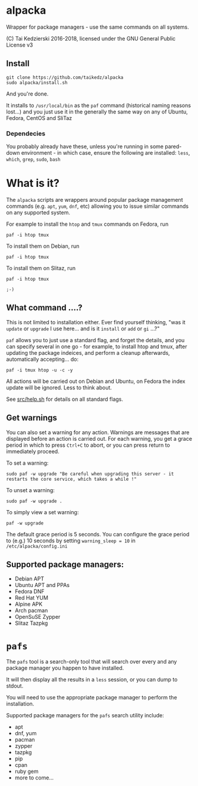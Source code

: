 # alpacka

Wrapper for package managers - use the same commands on all systems.

(C) Tai Kedzierski 2016-2018, licensed under the GNU General Public License v3

## Install

	git clone https://github.com/taikedz/alpacka
	sudo alpacka/install.sh

And you're done.

It installs to `/usr/local/bin` as the `paf` command (historical naming reasons lost...) and you just use it in the generally the same way on any of Ubuntu, Fedora, CentOS and SliTaz

### Dependecies

You probably already have these, unless you're running in some pared-down environment - in which case, ensure the following are installed: `less`, `which`, `grep`, `sudo`, `bash`

# What is it?

The `alpacka` scripts are wrappers around popular package management commands (e.g. `apt`, `yum`, `dnf`, etc) allowing you to issue similar commands on any supported system.

For example to install the `htop` and `tmux` commands on Fedora, run

	paf -i htop tmux

To install them on Debian, run

	paf -i htop tmux

To install them on Slitaz, run

	paf -i htop tmux

`;-)`

## What command ....?

This is not limited to installation either. Ever find yourself thinking, "was it `update` or `upgrade` I use here... and is it `install` or `add` or `gi` ...?"

`paf` allows you to just use a standard flag, and forget the details, and you can specify several in one go - for example, to install htop and tmux, after updating the package indeices, and perform a cleanup afterwards, automatically accepting... do:

    paf -i tmux htop -u -c -y

All actions will be carried out on Debian and Ubuntu, on Fedora the index update will be ignored. Less to think about.

See [src/help.sh](src/help.sh) for details on all standard flags.

## Get warnings

You can also set a warning for any action. Warnings are messages that are displayed before an action is carried out. For each warning, you get a grace period in which to press `Ctrl+C` to abort, or you can press return to immediately proceed.

To set a warning:
    
    sudo paf -w upgrade "Be careful when upgrading this server - it restarts the core service, which takes a while !"

To unset a warning:

    sudo paf -w upgrade .

To simply view a set warning:

    paf -w upgrade

The default grace period is 5 seconds. You can configure the grace period to (e.g.) 10 seconds by setting `warning_sleep = 10` in `/etc/alpacka/config.ini`

## Supported package managers:

* Debian APT
* Ubuntu APT and PPAs
* Fedora DNF
* Red Hat YUM
* Alpine APK
* Arch pacman
* OpenSuSE Zypper
* Slitaz Tazpkg

# `pafs`

The `pafs` tool is a search-only tool that will search over every and any package manager you happen to have installed.

It will then display all the results in a `less` session, or you can dump to stdout.

You will need to use the appropriate package manager to perform the installation.

Supported package managers for the `pafs` search utility include:

* apt
* dnf, yum
* pacman
* zypper
* tazpkg
* pip
* cpan
* ruby gem
* more to come...
